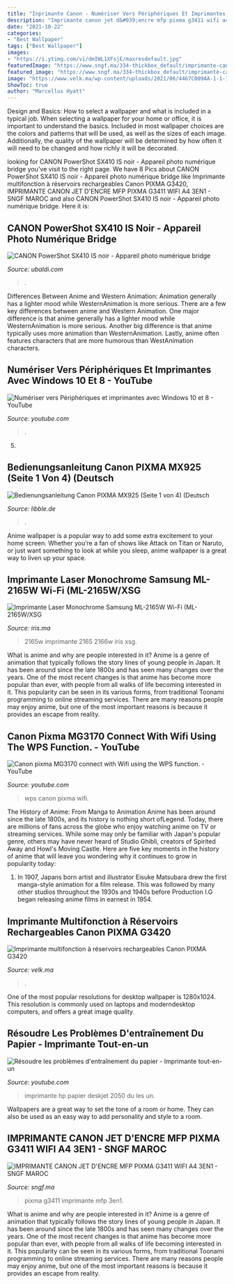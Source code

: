 ```yaml
---
title: "Inprimante Canon - Numériser Vers Périphériques Et Imprimantes Avec Windows 10 Et 8"
description: "Imprimante canon jet d&#039;encre mfp pixma g3411 wifi a4 3en1"
date: "2021-10-22"
categories:
- "Best Wallpaper"
tags: ["Best Wallpaper"]
images:
- "https://i.ytimg.com/vi/dmIWL1XFsjE/maxresdefault.jpg"
featuredImage: "https://www.sngf.ma/334-thickbox_default/imprimante-canon-jet-d-encre-mfp-pixma-g3411-wifi-a4-3en1.jpg"
featured_image: "https://www.sngf.ma/334-thickbox_default/imprimante-canon-jet-d-encre-mfp-pixma-g3411-wifi-a4-3en1.jpg"
image: "https://www.velk.ma/wp-content/uploads/2021/06/4467C009AA-1-1-1024x807.jpg"
ShowToc: true
author: "Marcellus Hyatt"
---
```



Design and Basics: How to select a wallpaper and what is included in a typical job.
When selecting a wallpaper for your home or office, it is important to understand the basics. Included in most wallpaper choices are the colors and patterns that will be used, as well as the sizes of each image. Additionally, the quality of the wallpaper will be determined by how often it will need to be changed and how richly it will be decorated.

	

		
looking for CANON PowerShot SX410 IS noir - Appareil photo numérique bridge you've visit to the right page. We have 8 Pics about CANON PowerShot SX410 IS noir - Appareil photo numérique bridge like Imprimante multifonction à réservoirs rechargeables Canon PIXMA G3420, IMPRIMANTE CANON JET D&#039;ENCRE MFP PIXMA G3411 WIFI A4 3EN1 - SNGF MAROC and also CANON PowerShot SX410 IS noir - Appareil photo numérique bridge. Here it is:
		
    
## CANON PowerShot SX410 IS Noir - Appareil Photo Numérique Bridge

<img loading=lazy src="https://medias3-1.ubaldi.com/visuels/70562/z_POWERSX410ISNOIR-43.jpg" onerror="this.onerror=null;this.src='https://tse2.mm.bing.net/th?id=OIP.M5iFoD_unJmF_R6Cc6_hBQHaHO&amp;pid=15.1';" alt="CANON PowerShot SX410 IS noir - Appareil photo numérique bridge">

_Source: ubaldi.com_

>. 

	

Differences Between Anime and Western Animation: Animation generally has a lighter mood while WesternAnimation is more serious.
There are a few key differences between anime and Western Animation. One major difference is that anime generally has a lighter mood while WesternAnimation is more serious. Another big difference is that anime typically uses more animation than WesternAnimation. Lastly, anime often features characters that are more humorous than WestAnimation characters.

    
## Numériser Vers Périphériques Et Imprimantes Avec Windows 10 Et 8 - YouTube

<img loading=lazy src="https://i.ytimg.com/vi/gouK9xDtXQ4/maxresdefault.jpg" onerror="this.onerror=null;this.src='https://tse4.mm.bing.net/th?id=OIP.QyrXUMHu9izKzkMrhEWc9wHaEK&amp;pid=15.1';" alt="Numériser vers Périphériques et imprimantes avec Windows 10 et 8 - YouTube">

_Source: youtube.com_

>. 

	

5.

    
## Bedienungsanleitung Canon PIXMA MX925 (Seite 1 Von 4) (Deutsch

<img loading=lazy src="https://www.libble.de/bestanden1/599125/bg1.png" onerror="this.onerror=null;this.src='https://tse3.mm.bing.net/th?id=OIP.26hqV3HwMuWCH8y25ULMuAHaKe&amp;pid=15.1';" alt="Bedienungsanleitung Canon PIXMA MX925 (Seite 1 von 4) (Deutsch">

_Source: libble.de_

>. 

	

Anime wallpaper is a popular way to add some extra excitement to your home screen. Whether you’re a fan of shows like Attack on Titan or Naruto, or just want something to look at while you sleep, anime wallpaper is a great way to liven up your space.

    
## Imprimante Laser Monochrome Samsung ML-2165W Wi-Fi (ML-2165W/XSG

<img loading=lazy src="https://www.iris.ma/5506/imprimante-laser-monochrome-samsung-ml-2165w-ml-2165wxsg.jpg" onerror="this.onerror=null;this.src='https://tse1.mm.bing.net/th?id=OIP.jJO1UB2d6tI7TsPBBAtVtgHaE8&amp;pid=15.1';" alt="Imprimante Laser Monochrome Samsung ML-2165W Wi-Fi (ML-2165W/XSG">

_Source: iris.ma_

>2165w imprimante 2165 2166w iris xsg. 

	

What is anime and why are people interested in it?
Anime is a genre of animation that typically follows the story lines of young people in Japan. It has been around since the late 1800s and has seen many changes over the years. One of the most recent changes is that anime has become more popular than ever, with people from all walks of life becoming interested in it. This popularity can be seen in its various forms, from traditional Toonami programming to online streaming services. There are many reasons people may enjoy anime, but one of the most important reasons is because it provides an escape from reality.

    
## Canon Pixma MG3170 Connect With Wifi Using The WPS Function. - YouTube

<img loading=lazy src="https://i.ytimg.com/vi/zB6Hx3BKmDE/maxresdefault.jpg" onerror="this.onerror=null;this.src='https://tse3.mm.bing.net/th?id=OIP.Ji2PRqjRQXhpmr0JELwlAAHaEK&amp;pid=15.1';" alt="Canon pixma MG3170 connect with Wifi using the WPS function. - YouTube">

_Source: youtube.com_

>wps canon pixma wifi. 

	

The History of Anime: From Manga to Animation
Anime has been around since the late 1800s, and its history is nothing short ofLegend. Today, there are millions of fans across the globe who enjoy watching anime on TV or streaming services. While some may only be familiar with Japan's popular genre, others may have never heard of Studio Ghibli, creators of Spirited Away and Howl's Moving Castle. Here are five key moments in the history of anime that will leave you wondering why it continues to grow in popularity today:
1) In 1907, Japans born artist and illustrator Eisuke Matsubara drew the first manga-style animation for a film release. This was followed by many other studios throughout the 1930s and 1940s before Production I.G began releasing anime films in earnest in 1954.

    
## Imprimante Multifonction à Réservoirs Rechargeables Canon PIXMA G3420

<img loading=lazy src="https://www.velk.ma/wp-content/uploads/2021/06/4467C009AA-1-1-1024x807.jpg" onerror="this.onerror=null;this.src='https://tse2.mm.bing.net/th?id=OIP.COVdxUwjg1AfuV2KIF2HsgHaF1&amp;pid=15.1';" alt="Imprimante multifonction à réservoirs rechargeables Canon PIXMA G3420">

_Source: velk.ma_

>. 

	

One of the most popular resolutions for desktop wallpaper is 1280x1024. This resolution is commonly used on laptops and moderndesktop computers, and offers a great image quality.

    
## Résoudre Les Problèmes D&#039;entraînement Du Papier - Imprimante Tout-en-un

<img loading=lazy src="https://i.ytimg.com/vi/dmIWL1XFsjE/maxresdefault.jpg" onerror="this.onerror=null;this.src='https://tse1.mm.bing.net/th?id=OIP.ejegk-1cIVysdN-ARv6uHgHaEK&amp;pid=15.1';" alt="Résoudre les problèmes d&#039;entraînement du papier - Imprimante tout-en-un">

_Source: youtube.com_

>imprimante hp papier deskjet 2050 du les un. 

	

Wallpapers are a great way to set the tone of a room or home. They can also be used as an easy way to add personality and style to a room.

    
## IMPRIMANTE CANON JET D&#039;ENCRE MFP PIXMA G3411 WIFI A4 3EN1 - SNGF MAROC

<img loading=lazy src="https://www.sngf.ma/334-thickbox_default/imprimante-canon-jet-d-encre-mfp-pixma-g3411-wifi-a4-3en1.jpg" onerror="this.onerror=null;this.src='https://tse3.mm.bing.net/th?id=OIP._vA5FTT8XWyTqNW6uvEP9gHaHa&amp;pid=15.1';" alt="IMPRIMANTE CANON JET D&#039;ENCRE MFP PIXMA G3411 WIFI A4 3EN1 - SNGF MAROC">

_Source: sngf.ma_

>pixma g3411 imprimante mfp 3en1. 

	

What is anime and why are people interested in it?
Anime is a genre of animation that typically follows the story lines of young people in Japan. It has been around since the late 1800s and has seen many changes over the years. One of the most recent changes is that anime has become more popular than ever, with people from all walks of life becoming interested in it. This popularity can be seen in its various forms, from traditional Toonami programming to online streaming services. There are many reasons people may enjoy anime, but one of the most important reasons is because it provides an escape from reality.

